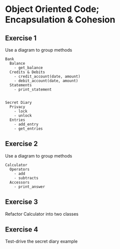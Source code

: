 # Object Oriented Code; Encapsulation & Cohesion

## Exercise 1
Use a diagram to group methods

    Bank
      Balance
        - get_balance
      Credits & Debits
        - credit_account(date, amount)
        - debit_account(date, amount)
      Statements
        - print_statement


    Secret Diary
      Privacy
        - lock
        - unlock
      Entries
        - add_entry
        - get_entries

## Exercise 2
Use a diagram to group methods

    Calculator
      Operators
        - add
        - subtracts
      Accessors
        - print_answer

## Exercise 3
Refactor Calculator into two classes

## Exercise 4
Test-drive the secret diary example
